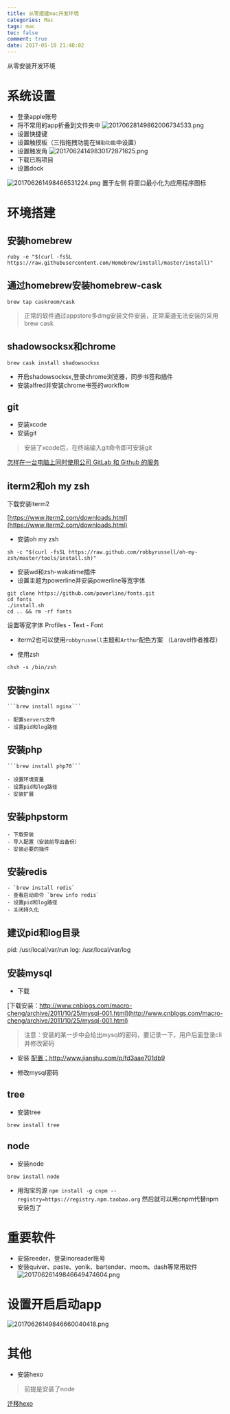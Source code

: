 ```yaml
---
title: 从零搭建mac开发环境
categories: Mac
tags: mac
toc: false
comment: true
date: 2017-05-10 21:48:02
---
```




从零安装开发环境


<!--more-->

# 系统设置
- 登录apple账号
- 将不常用的app折叠到文件夹中
![20170628149862006734533.png](http://o9xbyqajf.bkt.clouddn.com/20170628149862006734533.png)
-  设置快捷键
- 设置触摸板（三指拖拽功能在`辅助功能`中设置）
- 设置触发角
![20170624149830172871625.png](http://o9xbyqajf.bkt.clouddn.com/20170624149830172871625.png)
- 下载已购项目
- 设置dock

![201706261498466531224.png](http://o9xbyqajf.bkt.clouddn.com/201706261498466531224.png)
置于左侧
将窗口最小化为应用程序图标

# 环境搭建
## 安装homebrew

```
ruby -e "$(curl -fsSL https://raw.githubusercontent.com/Homebrew/install/master/install)"
```
## 通过homebrew安装homebrew-cask

```
brew tap caskroom/cask
```
> 正常的软件通过appstore多dmg安装文件安装，正常渠道无法安装的采用brew cask

## shadowsocksx和chrome

```
brew cask install shadowsocksx
```

- 开启shadowsocksx,登录chrome浏览器，同步书签和插件
- 安装alfred并安装chrome书签的workflow

## git
- 安装xcode
- 安装git
> 安装了xcode后，在终端输入git命令即可安装git

[怎样在一台电脑上同时使用公司 GitLab 和 Github 的服务](https://github.com/xirong/my-git/blob/master/use-gitlab-github-together.md)


## iterm2和oh my zsh

 下载安装iterm2

[https://www.iterm2.com/downloads.html](https://www.iterm2.com/downloads.html)


- 安装oh my zsh

```
sh -c "$(curl -fsSL https://raw.github.com/robbyrussell/oh-my-zsh/master/tools/install.sh)"
```

- 安装wd和zsh-wakatime插件
- 设置主题为powerline并安装powerline等宽字体

```
git clone https://github.com/powerline/fonts.git
cd fonts
./install.sh
cd .. && rm -rf fonts
```

设置等宽字体
Profiles - Text - Font

- iterm2也可以使用`robbyrussell`主题和`Arthur`配色方案
（Laravel作者推荐）

- 使用zsh

```
chsh -s /bin/zsh
```

## 安装nginx

	```brew install nginx```
	
	- 配置servers文件
	- 设置pid和log路径

## 安装php

	```brew install php70```
	
	- 设置环境变量
	- 设置pid和log路径
	- 安装扩展
	
## 安装phpstorm
	- 下载安装
	- 导入配置（安装前导出备份） 
	- 安装必要的插件

## 安装redis

	- `brew install redis`
	- 查看启动命令 `brew info redis`
	- 设置pid和log路径
	- 关闭持久化

## 建议pid和log目录

pid: /usr/local/var/run
log: /usr/local/var/log


## 安装mysql
- 下载

[下载安装：http://www.cnblogs.com/macro-cheng/archive/2011/10/25/mysql-001.html](http://www.cnblogs.com/macro-cheng/archive/2011/10/25/mysql-001.html)

> 注意：安装的某一步中会给出mysql的密码，要记录一下，用户后面登录cli并修改密码

- 安装
[配置：http://www.jianshu.com/p/fd3aae701db9
](http://www.jianshu.com/p/fd3aae701db9
)

- 修改mysql密码

## tree
- 安装tree

`brew install tree`

## node
- 安装node

`brew install node`

- 用淘宝的源
`npm install -g cnpm --registry=https://registry.npm.taobao.org`
然后就可以用cnpm代替npm安装包了


# 重要软件
- 安装reeder，登录inoreader账号
- 安装quiver、paste、yonik、bartender、moom、dash等常用软件
![20170626149846649474604.png](http://o9xbyqajf.bkt.clouddn.com/20170626149846649474604.png)


# 设置开启启动app
![20170626149846660040418.png](http://o9xbyqajf.bkt.clouddn.com/20170626149846660040418.png)


# 其他
- 安装hexo
> 前提是安装了node

[迁移hexo](https://www.zhihu.com/question/21193762)



